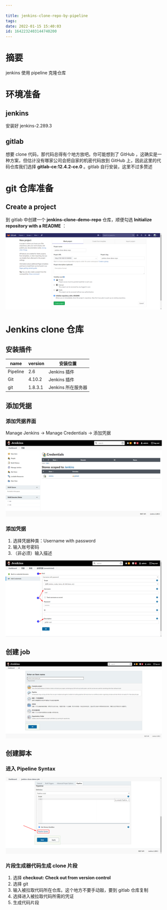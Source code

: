 ```yaml
---

title: jenkins-clone-repo-by-pipeline
tags: 
date: 2022-01-15 15:40:03
id: 1642232403144740200
---
```

# 摘要

jenkins 使用 pipeline 克隆仓库

# 环境准备

## jenkins

安装好 jenkins-2.289.3 

## gitlab

想要 clone 代码，那代码总得有个地方放吧。你可能想到了 GitHub ，这确实是一种方案，但估计没有哪家公司会把自家的机密代码放到 GitHub 上，因此这里的代码仓库我们选择 **gitlab-ce:12.4.2-ce.0** 。gitlab 自行安装，这里不过多赘述

#  git 仓库准备

## Create a project

到 gitlab 中创建一个 **jenkins-clone-demo-repo** 仓库，顺便勾选 **Initialize repository with a README** ：

![image-20220115214014997](assets/images/image-20220115214014997.png)

# Jenkins clone 仓库

## 安装插件 

| name     | version | 安装位置           |
| -------- | ------- | ------------------ |
| Pipeline | 2.6     | Jenkins 插件       |
| Git      | 4.10.2  | Jenkins 插件       |
| git      | 1.8.3.1 | Jenkins 所在服务器 |

## 添加凭据

### 添加凭据界面

Manage Jenkins → Manage Credentials → 添加凭据

![image-20220115220301081](assets/images/image-20220115220301081.png)

### 添加凭据

1. 选择凭据种类：Username with password
2. 输入账号密码
3. （非必须）输入描述

![image-20220115220900866](assets/images/image-20220115220900866.png)

## 创建 job

![image-20220115221057440](assets/images/image-20220115221057440.png)

## 创建脚本

### 进入 Pipeline Syntax

![image-20220115221226137](assets/images/image-20220115221226137.png)

### 片段生成器代码生成 clone 片段

1. 选择 **checkout: Check out from version control**
2. 选择 git
3. 输入被拉取代码所在仓库。这个地方不要手动敲，要到 gitlab 仓库复制
4. 选择进入被拉取代码所需的凭证
5. 生成代码片段

























